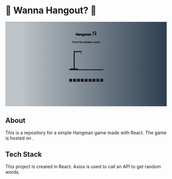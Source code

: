 # 🚀 Wanna Hangout? 🚀
<img src="./Site-preview.png" alt="Site preview" />

## About
This is a repository for a simple Hangman game made with React. The game is hosted on .


## Tech Stack
This project is created in React.  Axios is used to call an API to get random words.


